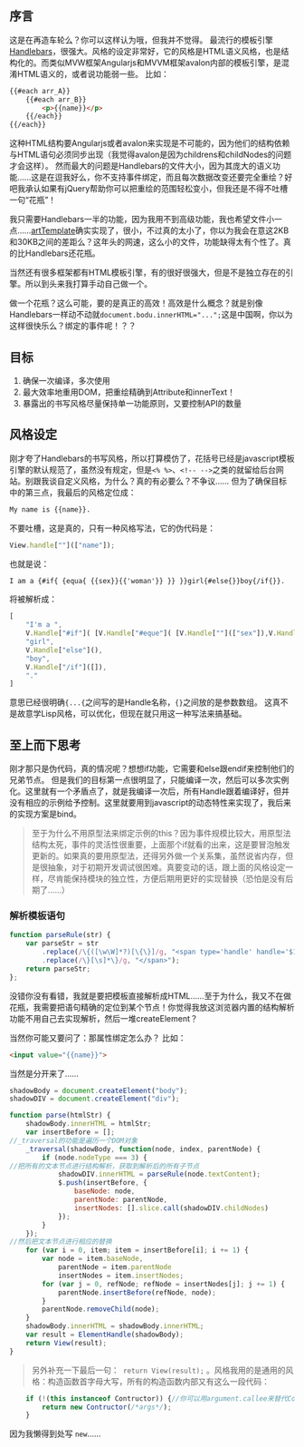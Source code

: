 ## 序言
这是在再造车轮么？你可以这样认为哦，但我并不觉得。
最流行的模板引擎[Handlebars](http://handlebarsjs.com/)，很强大。风格的设定非常好，它的风格是HTML语义风格，也是结构化的。而类似MVW框架Angularjs和MVVM框架avalon内部的模板引擎，是混淆HTML语义的，或者说功能弱一些。
比如：
```html
{{#each arr_A}}
    {{#each arr_B}}
        <p>{{name}}</p>
    {{/each}}
{{/each}}
```
这种HTML结构要Angularjs或者avalon来实现是不可能的，因为他们的结构依赖与HTML语句必须同步出现（我觉得avalon是因为childrens和childNodes的问题才会这样）。
然而最大的问题是Handlebars的文件大小，因为其庞大的语义功能……这是在逗我好么，你不支持事件绑定，而且每次数据改变还要完全重绘？好吧我承认如果有jQuery帮助你可以把重绘的范围轻松变小，但我还是不得不吐槽一句“花瓶”！

我只需要Handlebars一半的功能，因为我用不到高级功能，我也希望文件小一点……[artTemplate](https://github.com/aui/artTemplate)确实实现了，很小，不过真的太小了，你以为我会在意这2KB和30KB之间的差距么？这年头的网速，这么小的文件，功能缺得太有个性了。真的比Handlebars还花瓶。

当然还有很多框架都有HTML模板引擎，有的很好很强大，但是不是独立存在的引擎。所以到头来我打算手动自己做一个。

做一个花瓶？这么可能，要的是真正的高效！高效是什么概念？就是别像Handlebars一样动不动就```document.bodu.innerHTML="...";```这是中国啊，你以为这样很快乐么？绑定的事件呢！？？

## 目标
1. 确保一次编译，多次使用
2. 最大效率地重用DOM，把重绘精确到Attribute和innerText！
3. 暴露出的书写风格尽量保持单一功能原则，又要控制API的数量

## 风格设定
刚才夸了Handlebars的书写风格，所以打算模仿了，花括号已经是javascript模板引擎的默认规范了，虽然没有规定，但是`<% %>`、`<!-- -->`之类的就留给后台网站。别跟我谈自定义风格，为什么？真的有必要么？不争议……
但为了确保目标中的第三点，我最后的风格定位成：
```html
My name is {{name}}.
```
不要吐槽，这是真的，只有一种风格写法，它的伪代码是：
```js
View.handle[""](["name"]);
```
也就是说：
```html
I am a {#if{ {equa{ {{sex}}{{'woman'}} }} }}girl{#else{}}boy{/if{}}.
```
将被解析成：
```js
[
	"I'm a ",
	V.Handle["#if"]( [V.Handle["#eque"]( [V.Handle[""](["sex"]),V.Handle[""](]"'woman'"])] )] ),
	"girl",
	V.Handle["else"](),
	"boy",
	V.Handle["/if"]([]),
	"."
]
```
意思已经很明确`{...{`之间写的是Handle名称，`{}`之间放的是参数数组。
这真不是故意学Lisp风格，可以优化，但现在就只用这一种写法来搞基础。

## 至上而下思考

刚才那只是伪代码，真的情况呢？想想if功能，它需要和else跟endif来控制他们的兄弟节点。
但是我们的目标第一点很明显了，只能编译一次，然后可以多次实例化。这里就有一个矛盾点了，就是我编译一次后，所有Handle跟着编译好，但并没有相应的示例给予控制。这里就要用到javascript的动态特性来实现了，我后来的实现方案是bind。
> 至于为什么不用原型法来绑定示例的this？因为事件规模比较大，用原型法结构太死，事件的灵活性很重要，上面那个if就看的出来，这是要冒泡触发更新的。如果真的要用原型法，还得另外做一个关系集，虽然说省内存，但是很抽象，对于初期开发调试很困难。真要变动的话，跟上面的风格设定一样，尽肯能保持模块的独立性，方便后期用更好的实现替换（恐怕是没有后期了……）

### 解析模板语句
```js
function parseRule(str) {
	var parseStr = str
		.replace(/\{([\w\W]*?)[\{\}]/g, "<span type='handle' handle='$1'>")
		.replace(/\}[\s]*\}/g, "</span>");
	return parseStr;
};
```
没错你没有看错，我就是要把模板直接解析成HTML……至于为什么，我又不在做花瓶，我需要把语句精确的定位到某个节点！你觉得我放这浏览器内置的结构解析功能不用自己去实现解析，然后一堆createElement？

当然你可能又要问了：那属性绑定怎么办？
比如：
```html
<input value="{{name}}">
```
当然是分开来了……
```js
shadowBody = document.createElement("body");
shadowDIV = document.createElement("div");

function parse(htmlStr) {
    shadowBody.innerHTML = htmlStr;
    var insertBefore = [];
//_traversal的功能是遍历一个DOM对象
    _traversal(shadowBody, function(node, index, parentNode) {
        if (node.nodeType === 3) {
//把所有的文本节点进行结构解析，获取到解析后的所有子节点
            shadowDIV.innerHTML = parseRule(node.textContent);
            $.push(insertBefore, {
                baseNode: node,
                parentNode: parentNode,
                insertNodes: [].slice.call(shadowDIV.childNodes)
            });
        }
    });
//然后把文本节点进行相应的替换
    for (var i = 0, item; item = insertBefore[i]; i += 1) {
        var node = item.baseNode,
            parentNode = item.parentNode
            insertNodes = item.insertNodes;
        for (var j = 0, refNode; refNode = insertNodes[j]; j += 1) {
            parentNode.insertBefore(refNode, node);
        }
        parentNode.removeChild(node);
    }
    shadowBody.innerHTML = shadowBody.innerHTML;
    var result = ElementHandle(shadowBody);
    return View(result);
}
```
> 另外补充一下最后一句：` return View(result);` 。风格我用的是通用的风格：构造函数首字母大写，所有的构造函数内部又有这么一段代码：
```js
    if (!(this instanceof Contructor)) {//你可以用argument.callee来替代Contructor，通用性更高
        return new Contructor(/*args*/);
    }
```
因为我懒得到处写 `new`……
